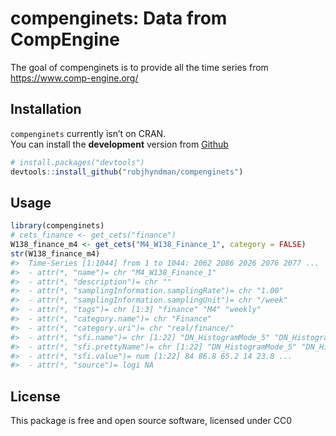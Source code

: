 <!-- README.md is generated from README.Rmd. Please edit that file -->

# compenginets: Data from CompEngine

The goal of compenginets is to provide all the time series from
<https://www.comp-engine.org/>

## Installation

`compenginets` currently isn’t on CRAN.  
You can install the **development** version from
[Github](https://github.com/robjhyndman/compenginets)

``` r
# install.packages("devtools")
devtools::install_github("robjhyndman/compenginets")
```

## Usage

``` r
library(compenginets)
# cets_finance <- get_cets("finance")
W138_finance_m4 <- get_cets("M4_W138_Finance_1", category = FALSE)
str(W138_finance_m4)
#>  Time-Series [1:1044] from 1 to 1044: 2062 2086 2026 2076 2077 ...
#>  - attr(*, "name")= chr "M4_W138_Finance_1"
#>  - attr(*, "description")= chr ""
#>  - attr(*, "samplingInformation.samplingRate")= chr "1.00"
#>  - attr(*, "samplingInformation.samplingUnit")= chr "/week"
#>  - attr(*, "tags")= chr [1:3] "finance" "M4" "weekly"
#>  - attr(*, "category.name")= chr "Finance"
#>  - attr(*, "category.uri")= chr "real/finance/"
#>  - attr(*, "sfi.name")= chr [1:22] "DN_HistogramMode_5" "DN_HistogramMode_10" "CO_Embed2_Dist_tau_d_expfit_meandiff" "CO_f1ecac" ...
#>  - attr(*, "sfi.prettyName")= chr [1:22] "DN_HistogramMode_5" "DN_HistogramMode_10" "CO_Embed2_Dist_tau_d_expfit_meandiff" "CO_f1ecac" ...
#>  - attr(*, "sfi.value")= num [1:22] 84 86.8 65.2 14 23.8 ...
#>  - attr(*, "source")= logi NA
```

## License

This package is free and open source software, licensed under CC0
